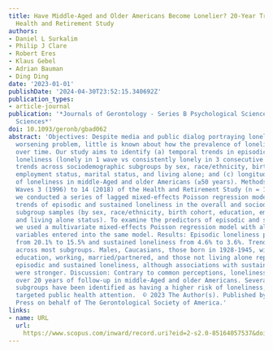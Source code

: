 ```yaml
---
title: Have Middle-Aged and Older Americans Become Lonelier? 20-Year Trends from the
  Health and Retirement Study
authors:
- Daniel L Surkalim
- Philip J Clare
- Robert Eres
- Klaus Gebel
- Adrian Bauman
- Ding Ding
date: '2023-01-01'
publishDate: '2024-04-30T23:52:15.340692Z'
publication_types:
- article-journal
publication: '*Journals of Gerontology - Series B Psychological Sciences and Social
  Sciences*'
doi: 10.1093/geronb/gbad062
abstract: 'Objectives: Despite media and public dialog portraying loneliness as a
  worsening problem, little is known about how the prevalence of loneliness has changed
  over time. Our study aims to identify (a) temporal trends in episodic and sustained
  loneliness (lonely in 1 wave vs consistently lonely in 3 consecutive waves); (b)
  trends across sociodemographic subgroups by sex, race/ethnicity, birth cohort, education,
  employment status, marital status, and living alone; and (c) longitudinal predictors
  of loneliness in middle-Aged and older Americans (≥50 years). Methods: Based on
  Waves 3 (1996) to 14 (2018) of the Health and Retirement Study (n = 18,841-23,227),
  we conducted a series of lagged mixed-effects Poisson regression models to assess
  trends of episodic and sustained loneliness in the overall and sociodemographic
  subgroup samples (by sex, race/ethnicity, birth cohort, education, employment, relationship,
  and living alone status). To examine the predictors of episodic and sustained loneliness,
  we used a multivariate mixed-effects Poisson regression model with all sociodemographic
  variables entered into the same model. Results: Episodic loneliness prevalence decreased
  from 20.1% to 15.5% and sustained loneliness from 4.6% to 3.6%. Trends were similar
  across most subgroups. Males, Caucasians, those born in 1928-1945, with university
  education, working, married/partnered, and those not living alone reported lower
  episodic and sustained loneliness, although associations with sustained loneliness
  were stronger. Discussion: Contrary to common perceptions, loneliness has decreased
  over 20 years of follow-up in middle-Aged and older Americans. Several sociodemographic
  subgroups have been identified as having a higher risk of loneliness, prompting
  targeted public health attention.  © 2023 The Author(s). Published by Oxford University
  Press on behalf of The Gerontological Society of America.'
links:
- name: URL
  url: 
    https://www.scopus.com/inward/record.uri?eid=2-s2.0-85164057537&doi=10.1093%2fgeronb%2fgbad062&partnerID=40&md5=92a74a8b7a724362957dbba351af6d4b
---
```

